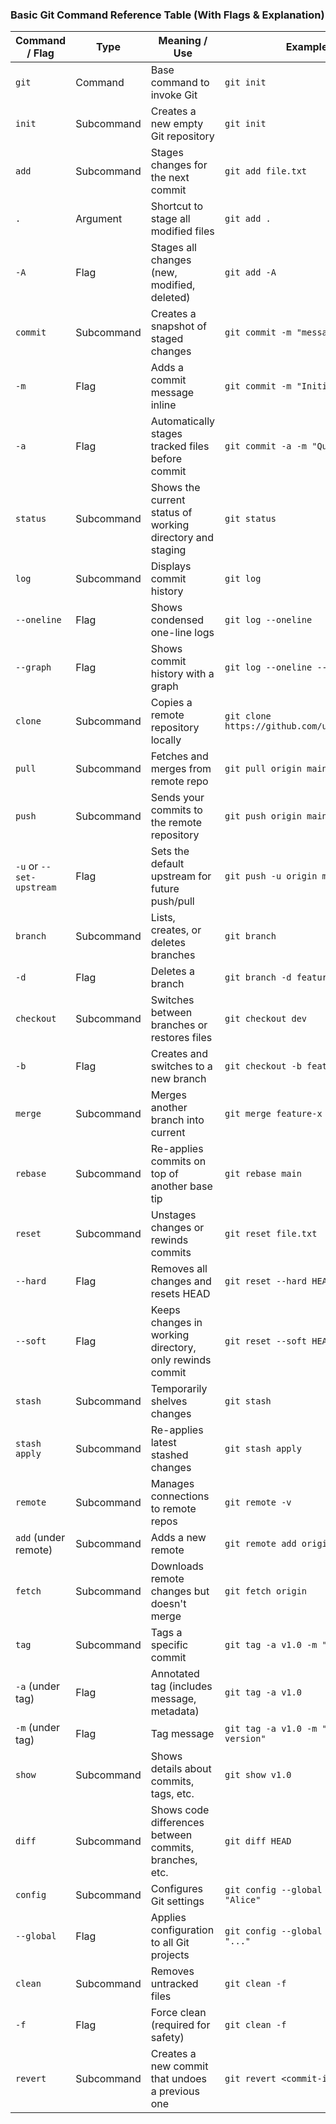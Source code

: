 ###  Basic Git Command Reference Table (With Flags & Explanation)

| **Command / Flag**       | **Type**   | **Meaning / Use**                                         | **Example**                                  |
| ------------------------ | ---------- | --------------------------------------------------------- | -------------------------------------------- |
| `git`                    | Command    | Base command to invoke Git                                | `git init`                                   |
| `init`                   | Subcommand | Creates a new empty Git repository                        | `git init`                                   |
| `add`                    | Subcommand | Stages changes for the next commit                        | `git add file.txt`                           |
| `.`                      | Argument   | Shortcut to stage all modified files                      | `git add .`                                  |
| `-A`                     | Flag       | Stages all changes (new, modified, deleted)               | `git add -A`                                 |
| `commit`                 | Subcommand | Creates a snapshot of staged changes                      | `git commit -m "message"`                    |
| `-m`                     | Flag       | Adds a commit message inline                              | `git commit -m "Initial commit"`             |
| `-a`                     | Flag       | Automatically stages tracked files before commit          | `git commit -a -m "Quick commit"`            |
| `status`                 | Subcommand | Shows the current status of working directory and staging | `git status`                                 |
| `log`                    | Subcommand | Displays commit history                                   | `git log`                                    |
| `--oneline`              | Flag       | Shows condensed one-line logs                             | `git log --oneline`                          |
| `--graph`                | Flag       | Shows commit history with a graph                         | `git log --oneline --graph`                  |
| `clone`                  | Subcommand | Copies a remote repository locally                        | `git clone https://github.com/user/repo.git` |
| `pull`                   | Subcommand | Fetches and merges from remote repo                       | `git pull origin main`                       |
| `push`                   | Subcommand | Sends your commits to the remote repository               | `git push origin main`                       |
| `-u` or `--set-upstream` | Flag       | Sets the default upstream for future push/pull            | `git push -u origin main`                    |
| `branch`                 | Subcommand | Lists, creates, or deletes branches                       | `git branch`                                 |
| `-d`                     | Flag       | Deletes a branch                                          | `git branch -d feature-x`                    |
| `checkout`               | Subcommand | Switches between branches or restores files               | `git checkout dev`                           |
| `-b`                     | Flag       | Creates and switches to a new branch                      | `git checkout -b feature-x`                  |
| `merge`                  | Subcommand | Merges another branch into current                        | `git merge feature-x`                        |
| `rebase`                 | Subcommand | Re-applies commits on top of another base tip             | `git rebase main`                            |
| `reset`                  | Subcommand | Unstages changes or rewinds commits                       | `git reset file.txt`                         |
| `--hard`                 | Flag       | Removes all changes and resets HEAD                       | `git reset --hard HEAD`                      |
| `--soft`                 | Flag       | Keeps changes in working directory, only rewinds commit   | `git reset --soft HEAD~1`                    |
| `stash`                  | Subcommand | Temporarily shelves changes                               | `git stash`                                  |
| `stash apply`            | Subcommand | Re-applies latest stashed changes                         | `git stash apply`                            |
| `remote`                 | Subcommand | Manages connections to remote repos                       | `git remote -v`                              |
| `add` (under remote)     | Subcommand | Adds a new remote                                         | `git remote add origin <url>`                |
| `fetch`                  | Subcommand | Downloads remote changes but doesn't merge                | `git fetch origin`                           |
| `tag`                    | Subcommand | Tags a specific commit                                    | `git tag -a v1.0 -m "Release"`               |
| `-a` (under tag)         | Flag       | Annotated tag (includes message, metadata)                | `git tag -a v1.0`                            |
| `-m` (under tag)         | Flag       | Tag message                                               | `git tag -a v1.0 -m "First stable version"`  |
| `show`                   | Subcommand | Shows details about commits, tags, etc.                   | `git show v1.0`                              |
| `diff`                   | Subcommand | Shows code differences between commits, branches, etc.    | `git diff HEAD`                              |
| `config`                 | Subcommand | Configures Git settings                                   | `git config --global user.name "Alice"`      |
| `--global`               | Flag       | Applies configuration to all Git projects                 | `git config --global user.email "..."`       |
| `clean`                  | Subcommand | Removes untracked files                                   | `git clean -f`                               |
| `-f`                     | Flag       | Force clean (required for safety)                         | `git clean -f`                               |
| `revert`                 | Subcommand | Creates a new commit that undoes a previous one           | `git revert <commit-id>`                     |

